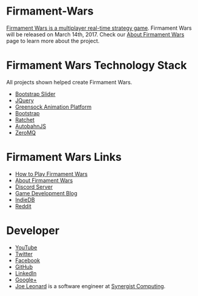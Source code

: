 # Firmament-Wars
[Firmament Wars is a multiplayer real-time strategy game](https://nevergrind.com/games/firmament-wars). Firmament Wars will be released on March 14th, 2017. Check our [About Firmament Wars](https://nevergrind.com/blog/about-firmament-wars/) page to learn more about the project.

# Firmament Wars Technology Stack

All projects shown helped create Firmament Wars.

* [Bootstrap Slider](https://github.com/seiyria/bootstrap-slider)
* [JQuery](https://github.com/jquery/jquery)
* [Greensock Animation Platform](https://github.com/greensock/GreenSock-JS)
* [Bootstrap](https://github.com/twbs/bootstrap)
* [Ratchet](https://github.com/ratchetphp/Ratchet)
* [AutobahnJS](https://github.com/crossbario/autobahn-js)
* [ZeroMQ](https://github.com/mkoppanen/php-zmq)

# Firmament Wars Links

* [How to Play Firmament Wars](https://nevergrind.com/blog/how-to-play-firmament-wars)
* [About Firmament Wars](https://nevergrind.com/blog/about-firmament-wars)
* [Discord Server](https://discord.gg/D4suK8b)
* [Game Development Blog](https://nevergrind.com/blog)
* [IndieDB](http://www.indiedb.com/games/firmament-wars)
* [Reddit](https://www.reddit.com/r/firmamentwars)

# Developer

* [YouTube](https://www.youtube.com/user/Maelfyn)
* [Twitter](https://twitter.com/maelfyn)
* [Facebook](https://www.facebook.com/neverworksgames)
* [GitHub](https://github.com/Maelfyn)
* [LinkedIn](https://www.linkedin.com/company/neverworks-games-llc)
* [Google+](https://plus.google.com/+Maelfyn)
* [Joe Leonard](https://www.linkedin.com/in/joseph-leonard-78b56287) is a software engineer at [Synergist Computing](http://www.synergistcomputing.com).
